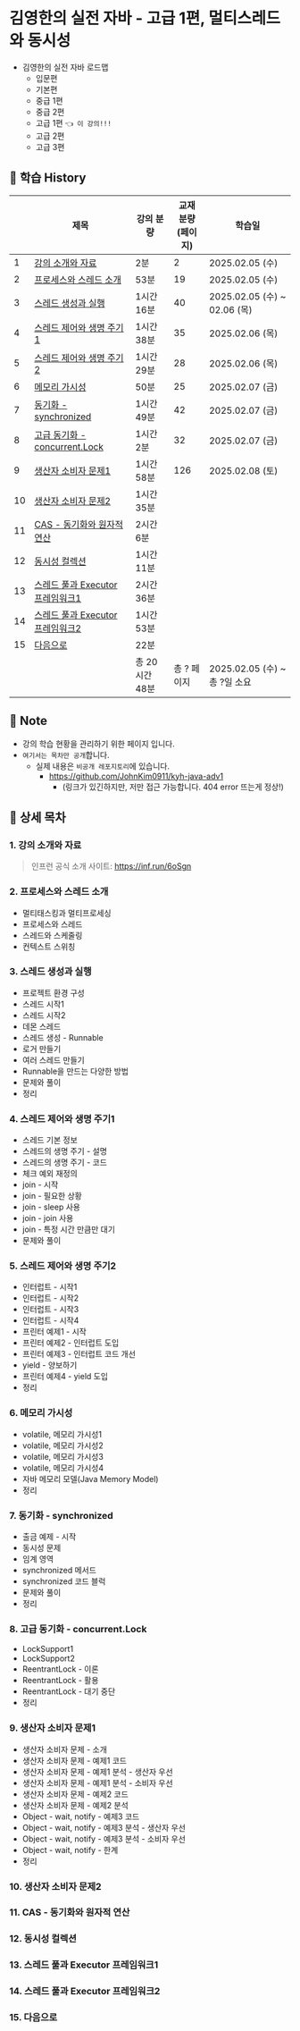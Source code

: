 # 김영한의 실전 자바 - 고급 1편, 멀티스레드와 동시성

- 김영한의 실전 자바 로드맵
  - 입문편
  - 기본편
  - 중급 1편
  - 중급 2편
  - 고급 1편 `👈 이 강의!!!`
  - 고급 2편
  - 고급 3편

## 📅 학습 History

|    | 제목                                                     | 강의 분량      | 교재 분량<br>(페이지) | 학습일                          |
|----|--------------------------------------------------------|------------|----------------|------------------------------|
| 1  | [강의 소개와 자료](#1-강의-소개와-자료)                              | 2분         | 2              | 2025.02.05 (수)               |
| 2  | [프로세스와 스레드 소개](#2-프로세스와-스레드-소개)                        | 53분        | 19             | 2025.02.05 (수)               |
| 3  | [스레드 생성과 실행](#3-스레드-생성과-실행)                            | 1시간 16분    | 40             | 2025.02.05 (수) ~ 02.06 (목)   |
| 4  | [스레드 제어와 생명 주기1](#4-스레드-제어와-생명-주기1)                    | 1시간 38분    | 35             | 2025.02.06 (목)               |
| 5  | [스레드 제어와 생명 주기2](#5-스레드-제어와-생명-주기2)                    | 1시간 29분    | 28             | 2025.02.06 (목)               |
| 6  | [메모리 가시성](#6-메모리-가시성)                                  | 50분        | 25             | 2025.02.07 (금)               |
| 7  | [동기화 - synchronized](#7-동기화---synchronized)            | 1시간 49분    | 42             | 2025.02.07 (금)               |
| 8  | [고급 동기화 - concurrent.Lock](#8-고급-동기화---concurrentlock) | 1시간 2분     | 32             | 2025.02.07 (금)               |
| 9  | [생산자 소비자 문제1](#9-생산자-소비자-문제1)                          | 1시간 58분    | 126            | 2025.02.08 (토)               |
| 10 | [생산자 소비자 문제2](#10-생산자-소비자-문제2)                         | 1시간 35분    |                |                              |
| 11 | [CAS - 동기화와 원자적 연산](#11-cas---동기화와-원자적-연산)             | 2시간 6분     |                |                              |
| 12 | [동시성 컬렉션](#12-동시성-컬렉션)                                 | 1시간 11분    |                |                              |
| 13 | [스레드 풀과 Executor 프레임워크1](#13-스레드-풀과-executor-프레임워크1)   | 2시간 36분    |                |                              |
| 14 | [스레드 풀과 Executor 프레임워크2](#14-스레드-풀과-executor-프레임워크2)   | 1시간 53분    |                |                              |
| 15 | [다음으로](#15-다음으로)                                       | 22분        |                |                              |
|    |                                                        | 총 20시간 48분 | 총 ? 페이지        | 2025.02.05 (수) ~ <br>총 ?일 소요 |

## 📌 Note

- 강의 학습 현황을 관리하기 위한 페이지 입니다.
- `여기서는 목차만 공개`합니다.
    - 실제 내용은 `비공개 레포지토리`에 있습니다.
      - https://github.com/JohnKim0911/kyh-java-adv1
        - (링크가 있긴하지만, 저만 접근 가능합니다. 404 error 뜨는게 정상!)

## 🔎 상세 목차

### 1. 강의 소개와 자료

> 인프런 공식 소개 사이트: https://inf.run/6oSgn

### 2. 프로세스와 스레드 소개

- 멀티태스킹과 멀티프로세싱
- 프로세스와 스레드
- 스레드와 스케줄링
- 컨텍스트 스위칭

### 3. 스레드 생성과 실행

- 프로젝트 환경 구성
- 스레드 시작1
- 스레드 시작2
- 데몬 스레드
- 스레드 생성 - Runnable
- 로거 만들기
- 여러 스레드 만들기
- Runnable을 만드는 다양한 방법
- 문제와 풀이
- 정리

### 4. 스레드 제어와 생명 주기1

- 스레드 기본 정보
- 스레드의 생명 주기 - 설명
- 스레드의 생명 주기 - 코드
- 체크 예외 재정의
- join - 시작
- join - 필요한 상황
- join - sleep 사용
- join - join 사용
- join - 특정 시간 만큼만 대기
- 문제와 풀이

### 5. 스레드 제어와 생명 주기2

- 인터럽트 - 시작1
- 인터럽트 - 시작2
- 인터럽트 - 시작3
- 인터럽트 - 시작4
- 프린터 예제1 - 시작
- 프린터 예제2 - 인터럽트 도입
- 프린터 예제3 - 인터럽트 코드 개선
- yield - 양보하기
- 프린터 예제4 - yield 도입
- 정리

### 6. 메모리 가시성

- volatile, 메모리 가시성1
- volatile, 메모리 가시성2
- volatile, 메모리 가시성3
- volatile, 메모리 가시성4
- 자바 메모리 모델(Java Memory Model)
- 정리

### 7. 동기화 - synchronized

- 출금 예제 - 시작
- 동시성 문제
- 임계 영역
- synchronized 메서드
- synchronized 코드 블럭
- 문제와 풀이
- 정리

### 8. 고급 동기화 - concurrent.Lock

- LockSupport1
- LockSupport2
- ReentrantLock - 이론
- ReentrantLock - 활용
- ReentrantLock - 대기 중단
- 정리

### 9. 생산자 소비자 문제1

- 생산자 소비자 문제 - 소개
- 생산자 소비자 문제 - 예제1 코드
- 생산자 소비자 문제 - 예제1 분석 - 생산자 우선
- 생산자 소비자 문제 - 예제1 분석 - 소비자 우선
- 생산자 소비자 문제 - 예제2 코드
- 생산자 소비자 문제 - 예제2 분석
- Object - wait, notify - 예제3 코드
- Object - wait, notify - 예제3 분석 - 생산자 우선
- Object - wait, notify - 예제3 분석 - 소비자 우선
- Object - wait, notify - 한계
- 정리

### 10. 생산자 소비자 문제2
### 11. CAS - 동기화와 원자적 연산
### 12. 동시성 컬렉션
### 13. 스레드 풀과 Executor 프레임워크1
### 14. 스레드 풀과 Executor 프레임워크2
### 15. 다음으로